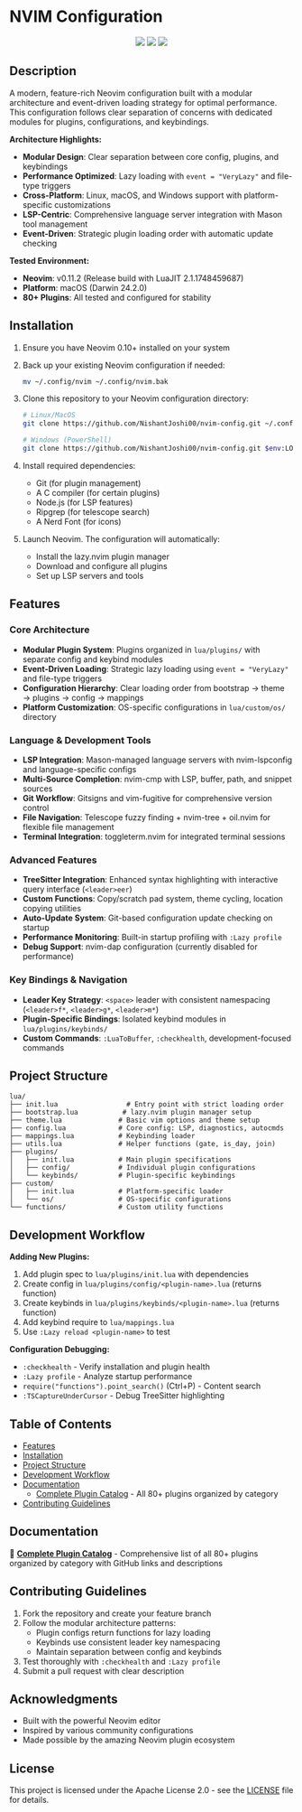 # NVIM Configuration

<div align="center">
    <a href="https://dotfyle.com/NishantJoshi00/nvim-config"><img src="https://dotfyle.com/NishantJoshi00/nvim-config/badges/plugins?style=for-the-badge" /></a>
    <a href="https://dotfyle.com/NishantJoshi00/nvim-config"><img src="https://dotfyle.com/NishantJoshi00/nvim-config/badges/leaderkey?style=for-the-badge" /></a>
    <a href="https://dotfyle.com/NishantJoshi00/nvim-config"><img src="https://dotfyle.com/NishantJoshi00/nvim-config/badges/plugin-manager?style=for-the-badge" /></a>
</div>

## Description

A modern, feature-rich Neovim configuration built with a modular architecture and event-driven loading strategy for optimal performance. This configuration follows clear separation of concerns with dedicated modules for plugins, configurations, and keybindings.

**Architecture Highlights:**

- **Modular Design**: Clear separation between core config, plugins, and keybindings
- **Performance Optimized**: Lazy loading with `event = "VeryLazy"` and file-type triggers
- **Cross-Platform**: Linux, macOS, and Windows support with platform-specific customizations
- **LSP-Centric**: Comprehensive language server integration with Mason tool management
- **Event-Driven**: Strategic plugin loading order with automatic update checking

**Tested Environment:**
- **Neovim**: v0.11.2 (Release build with LuaJIT 2.1.1748459687)
- **Platform**: macOS (Darwin 24.2.0)
- **80+ Plugins**: All tested and configured for stability

## Installation

1. Ensure you have Neovim 0.10+ installed on your system
2. Back up your existing Neovim configuration if needed:

   ```bash
   mv ~/.config/nvim ~/.config/nvim.bak
   ```

3. Clone this repository to your Neovim configuration directory:

   ```bash
   # Linux/MacOS
   git clone https://github.com/NishantJoshi00/nvim-config.git ~/.config/nvim

   # Windows (PowerShell)
   git clone https://github.com/NishantJoshi00/nvim-config.git $env:LOCALAPPDATA\nvim
   ```

4. Install required dependencies:

   - Git (for plugin management)
   - A C compiler (for certain plugins)
   - Node.js (for LSP features)
   - Ripgrep (for telescope search)
   - A Nerd Font (for icons)

5. Launch Neovim. The configuration will automatically:
   - Install the lazy.nvim plugin manager
   - Download and configure all plugins
   - Set up LSP servers and tools

## Features

### Core Architecture

- **Modular Plugin System**: Plugins organized in `lua/plugins/` with separate config and keybind modules
- **Event-Driven Loading**: Strategic lazy loading using `event = "VeryLazy"` and file-type triggers
- **Configuration Hierarchy**: Clear loading order from bootstrap → theme → plugins → config → mappings
- **Platform Customization**: OS-specific configurations in `lua/custom/os/` directory

### Language & Development Tools

- **LSP Integration**: Mason-managed language servers with nvim-lspconfig and language-specific configs
- **Multi-Source Completion**: nvim-cmp with LSP, buffer, path, and snippet sources
- **Git Workflow**: Gitsigns and vim-fugitive for comprehensive version control
- **File Navigation**: Telescope fuzzy finding + nvim-tree + oil.nvim for flexible file management
- **Terminal Integration**: toggleterm.nvim for integrated terminal sessions

### Advanced Features

- **TreeSitter Integration**: Enhanced syntax highlighting with interactive query interface (`<leader>eer`)
- **Custom Functions**: Copy/scratch pad system, theme cycling, location copying utilities
- **Auto-Update System**: Git-based configuration update checking on startup
- **Performance Monitoring**: Built-in startup profiling with `:Lazy profile`
- **Debug Support**: nvim-dap configuration (currently disabled for performance)

### Key Bindings & Navigation

- **Leader Key Strategy**: `<space>` leader with consistent namespacing (`<leader>f*`, `<leader>g*`, `<leader>m*`)
- **Plugin-Specific Bindings**: Isolated keybind modules in `lua/plugins/keybinds/`
- **Custom Commands**: `:LuaToBuffer`, `:checkhealth`, development-focused commands

## Project Structure

```
lua/
├── init.lua                 # Entry point with strict loading order
├── bootstrap.lua           # lazy.nvim plugin manager setup
├── theme.lua              # Basic vim options and theme setup
├── config.lua             # Core config: LSP, diagnostics, autocmds
├── mappings.lua           # Keybinding loader
├── utils.lua              # Helper functions (gate, is_day, join)
├── plugins/
│   ├── init.lua           # Main plugin specifications
│   ├── config/            # Individual plugin configurations
│   └── keybinds/          # Plugin-specific keybindings
├── custom/
│   ├── init.lua           # Platform-specific loader
│   └── os/                # OS-specific configurations
└── functions/             # Custom utility functions
```

## Development Workflow

**Adding New Plugins:**
1. Add plugin spec to `lua/plugins/init.lua` with dependencies
2. Create config in `lua/plugins/config/<plugin-name>.lua` (returns function)
3. Create keybinds in `lua/plugins/keybinds/<plugin-name>.lua` (returns function)
4. Add keybind require to `lua/mappings.lua`
5. Use `:Lazy reload <plugin-name>` to test

**Configuration Debugging:**
- `:checkhealth` - Verify installation and plugin health
- `:Lazy profile` - Analyze startup performance
- `require("functions").point_search()` (Ctrl+P) - Content search
- `:TSCaptureUnderCursor` - Debug TreeSitter highlighting

## Table of Contents

- [Features](#features)
- [Installation](#installation)
- [Project Structure](#project-structure)
- [Development Workflow](#development-workflow)
- [Documentation](#documentation)
  - [Complete Plugin Catalog](docs/plugins.md) - All 80+ plugins organized by category
- [Contributing Guidelines](#contributing-guidelines)

## Documentation

📖 **[Complete Plugin Catalog](docs/plugins.md)** - Comprehensive list of all 80+ plugins organized by category with GitHub links and descriptions

## Contributing Guidelines

1. Fork the repository and create your feature branch
2. Follow the modular architecture patterns:
   - Plugin configs return functions for lazy loading
   - Keybinds use consistent leader key namespacing
   - Maintain separation between config and keybinds
3. Test thoroughly with `:checkhealth` and `:Lazy profile`
4. Submit a pull request with clear description

## Acknowledgments

- Built with the powerful Neovim editor
- Inspired by various community configurations
- Made possible by the amazing Neovim plugin ecosystem

## License

This project is licensed under the Apache License 2.0 - see the [LICENSE](LICENSE) file for details.
